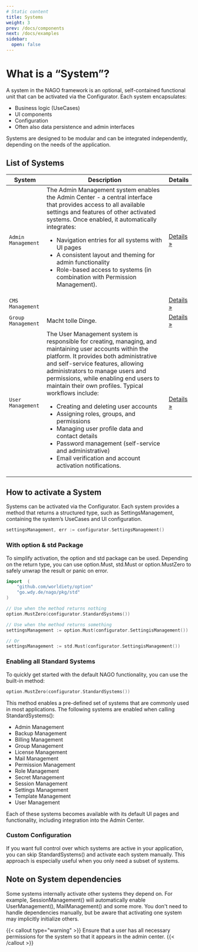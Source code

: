 ```yaml
---
# Static content
title: Systems
weight: 3
prev: /docs/components
next: /docs/examples
sidebar:
  open: false
---
```


# What is a “System”?

A system in the NAGO framework is an optional, self-contained functional unit that can be activated via the Configurator. Each system encapsulates:
- Business logic (UseCases)
- UI components
- Configuration
- Often also data persistence and admin interfaces

Systems are designed to be modular and can be integrated independently, depending on the needs of the application.

## List of Systems

| System | Description | Details |
|--------|------------|---------|
| `Admin Management` | The Admin Management system enables the Admin Center - a central interface that provides access to all available settings and features of other activated systems. Once enabled, it automatically integrates:<ul><li>Navigation entries for all systems with UI pages</li><li>A consistent layout and theming for admin functionality</li><li>Role-based access to systems (in combination with Permission Management).</li></ul> | [Details »](admin_management) |
| `CMS Management` |  | [Details »](cms_management) |
| `Group Management` | Macht tolle Dinge. | [Details »](group_management) |
| `User Management` | The User Management system is responsible for creating, managing, and maintaining user accounts within the platform. It provides both administrative and self-service features, allowing administrators to manage users and permissions, while enabling end users to maintain their own profiles. Typical workflows include:<ul><li>Creating and deleting user accounts</li><li>Assigning roles, groups, and permissions</li><li>Managing user profile data and contact details</li><li>Password management (self-service and administrative)</li><li>Email verification and account activation notifications.</li></ul> | [Details »](user_management) |

## How to activate a System

Systems can be activated via the Configurator.
Each system provides a method that returns a structured type, such as SettingsManagement, containing the system’s UseCases and UI configuration.

```go
settingsManagement, err := configurator.SettingsManagement()
```
### With option & std Package

To simplify activation, the option and std package can be used.
Depending on the return type, you can use option.Must, std.Must or option.MustZero to safely unwrap the result or panic on error.
```go
import 	(
	"github.com/worldiety/option"
	"go.wdy.de/nago/pkg/std"
)

// Use when the method returns nothing
option.MustZero(configurator.StandardSystems())

// Use when the method returns something
settingsManagement := option.Must(configurator.SettingisManagement())

// Or
settingsManagement := std.Must(configurator.SettingisManagement())
```

### Enabling all Standard Systems

To quickly get started with the default NAGO functionality, you can use the built-in method:
```go
option.MustZero(configurator.StandardSystems())
```

This method enables a pre-defined set of systems that are commonly used in most applications.
The following systems are enabled when calling StandardSystems():
- Admin Management
- Backup Management
- Billing Management
- Group Management
- License Management
- Mail Management
- Permission Management
- Role Management
- Secret Management
- Session Management
- Settings Management
- Template Management
- User Management

Each of these systems becomes available with its default UI pages and functionality, including integration into the Admin Center.

### Custom Configuration
If you want full control over which systems are active in your application, you can skip StandardSystems() and activate each system manually.
This approach is especially useful when you only need a subset of systems.

## Note on System dependencies
Some systems internally activate other systems they depend on.
For example, SessionManagement() will automatically enable UserManagement(), MailManagement() and some more.
You don't need to handle dependencies manually, but be aware that activating one system may implicitly initialize others.

{{< callout type="warning" >}}
Ensure that a user has all necessary permissions for the system so that it appears in the admin center.
{{< /callout >}}
